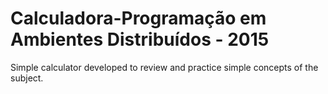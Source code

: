 # Calculadora-Programação em Ambientes Distribuídos - 2015
Simple calculator developed to review and practice simple concepts of the subject.
